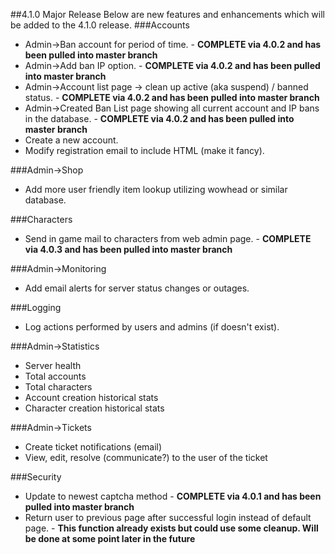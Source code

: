 ##4.1.0 Major Release
Below are new features and enhancements which will be added to the 4.1.0 release.
###Accounts
 - Admin->Ban account for period of time. - **COMPLETE via 4.0.2 and has been pulled into master branch**
 - Admin->Add ban IP option. - **COMPLETE via 4.0.2 and has been pulled into master branch**
 - Admin->Account list page -> clean up active (aka suspend) / banned status. - **COMPLETE via 4.0.2 and has been pulled into master branch**
 - Admin->Created Ban List page showing all current account and IP bans in the database. - **COMPLETE via 4.0.2 and has been pulled into master branch**
 - Create a new account.
 - Modify registration email to include HTML (make it fancy).

###Admin->Shop
 - Add more user friendly item lookup utilizing wowhead or similar database.

###Characters
 - Send in game mail to characters from web admin page. - **COMPLETE via 4.0.3 and has been pulled into master branch**

###Admin->Monitoring
 - Add email alerts for server status changes or outages.

###Logging
 - Log actions performed by users and admins (if doesn't exist).

###Admin->Statistics
 - Server health
 - Total accounts
 - Total characters
 - Account creation historical stats
 - Character creation historical stats

###Admin->Tickets
 - Create ticket notifications (email)
 - View, edit, resolve (communicate?) to the user of the ticket

###Security
 - Update to newest captcha method - **COMPLETE via 4.0.1 and has been pulled into master branch**
 - Return user to previous page after successful login instead of default page. - **This function already exists but could use some cleanup.  Will be done at some point later in the future**